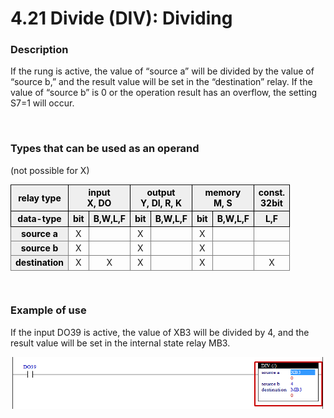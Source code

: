 ﻿# 4.21 Divide (DIV): Dividing


### Description
If the rung is active, the value of “source a” will be divided by the value of “source b,” and the result value will be set in the “destination” relay.
If the value of “source b” is 0 or the operation result has an overflow, the setting S7=1 will occur.

<br>

### Types that can be used as an operand
(not possible for X)
<style type="text/css">
table  {border-collapse:collapse;}
th {background-color:#efefef; border-style:solid;border-width:1px;color:black;text-align:center;}
td {border-color:gray;border-style:solid;border-width:1px;text-align:center;}
.hd{background-color:#efefef;color:black;font-weight:bold;}
</style>

<table>
<thead>
  <tr>
    <th>relay type</th>
    <th colspan="2">input<br>X, DO</th>
    <th colspan="2">output<br>Y, DI, R, K</th>
    <th colspan="2">memory<br>M, S</th>
    <th>const.<br>32bit</th>
  </tr>
  <tr>
    <th>data-type</th>
    <th>bit</th>
    <th>B,W,L,F</th>
    <th>bit</th>
    <th>B,W,L,F</th>
    <th>bit</th>
    <th>B,W,L,F</th>
    <th>L,F</th>
  </tr>
</thead>
<tbody>
  <tr>
    <td class='hd'>source a</td>
    <td>X</td>
    <td></td>
    <td>X</td>
    <td></td>
    <td>X</td>
    <td></td>
    <td></td>
  </tr>
</tbody>
<tbody>
  <tr>
    <td class='hd'>source b</td>
    <td>X</td>
    <td></td>
    <td>X</td>
    <td></td>
    <td>X</td>
    <td></td>
    <td></td>
  </tr>
</tbody>
<tbody>
  <tr>
    <td class='hd'>destination</td>
    <td>X</td>
    <td>X</td>
    <td>X</td>
    <td></td>
    <td>X</td>
    <td></td>
    <td>X</td>
  </tr>
</tbody>
</table>

<br>

### Example of use

If the input DO39 is active, the value of XB3 will be divided by 4, and the result value will be set in the internal state relay MB3.

![](../_assets/div.png)
